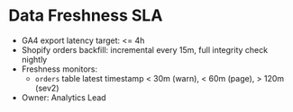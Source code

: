 # Data Freshness SLA
- GA4 export latency target: <= 4h
- Shopify orders backfill: incremental every 15m, full integrity check nightly
- Freshness monitors:
  - `orders` table latest timestamp < 30m (warn), < 60m (page), > 120m (sev2)
- Owner: Analytics Lead
